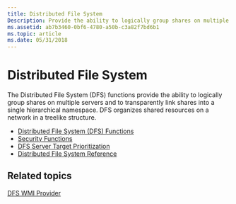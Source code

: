 ```yaml
---
title: Distributed File System
Description: Provide the ability to logically group shares on multiple servers and to transparently link shares into a single hierarchical namespace.
ms.assetid: ab7b3460-0bf6-4780-a50b-c3a82f7bd6b1
ms.topic: article
ms.date: 05/31/2018
---
```


# Distributed File System

The Distributed File System (DFS) functions provide the ability to logically group shares on multiple servers and to transparently link shares into a single hierarchical namespace. DFS organizes shared resources on a network in a treelike structure.

- [Distributed File System (DFS) Functions](distributed-file-system-dfs-functions.md)
- [Security Functions](security-functions.md)
- [DFS Server Target Prioritization](dfs-server-target-prioritization.md)
- [Distributed File System Reference](distributed-file-system-reference.md)

## Related topics

<dl> <dt>

[DFS WMI Provider](/previous-versions/windows/desktop/wmipdfs/dfs-provider)
</dt> </dl>
